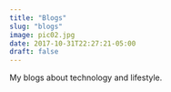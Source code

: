 ```yaml
---
title: "Blogs"
slug: "blogs"
image: pic02.jpg
date: 2017-10-31T22:27:21-05:00
draft: false
---
```


My blogs about technology and lifestyle.
